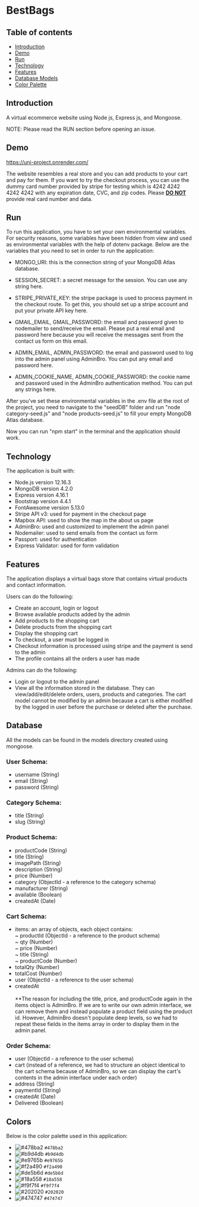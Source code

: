 # BestBags

## Table of contents

- [Introduction](#introduction)
- [Demo](#demo)
- [Run](#run)
- [Technology](#technology)
- [Features](#features)
- [Database Models](#database)
- [Color Palette](#colors)


## Introduction

A virtual ecommerce website using Node js, Express js, and Mongoose.

NOTE: Please read the RUN section before opening an issue.

## Demo

https://uni-project.onrender.com/

The website resembles a real store and you can add products to your cart and pay for them. If you want to try the checkout process, you can use the dummy card number provided by stripe for testing which is 4242 4242 4242 4242 with any expiration date, CVC, and zip codes. Please <u><b>DO NOT</b></u> provide real card number and data.


## Run

To run this application, you have to set your own environmental variables. For security reasons, some variables have been hidden from view and used as environmental variables with the help of dotenv package. Below are the variables that you need to set in order to run the application:

- MONGO_URI: this is the connection string of your MongoDB Atlas database.

- SESSION_SECRET: a secret message for the session. You can use any string here.

- STRIPE_PRIVATE_KEY: the stripe package is used to process payment in the checkout route. To get this, you should set up a stripe account and put your private API key here.

- GMAIL_EMAIL, GMAIL_PASSWORD: the email and password given to nodemailer to send/receive the email. Please put a real email and password here because you will receive the messages sent from the contact us form on this email.

- ADMIN_EMAIL, ADMIN_PASSWORD: the email and password used to log into the admin panel using AdminBro. You can put any email and password here.

- ADMIN_COOKIE_NAME, ADMIN_COOKIE_PASSWORD: the cookie name and password used in the AdminBro authentication method. You can put any strings here.

After you've set these environmental variables in the .env file at the root of the project, you need to navigate to the "seedDB" folder and run "node category-seed.js" and "node products-seed.js" to fill your empty MongoDB Atlas database.

Now you can run "npm start" in the terminal and the application should work.

## Technology

The application is built with:

- Node.js version 12.16.3
- MongoDB version 4.2.0
- Express version 4.16.1
- Bootstrap version 4.4.1
- FontAwesome version 5.13.0
- Stripe API v3: used for payment in the checkout page
- Mapbox API: used to show the map in the about us page
- AdminBro: used and customized to implement the admin panel
- Nodemailer: used to send emails from the contact us form
- Passport: used for authentication
- Express Validator: used for form validation

## Features

The application displays a virtual bags store that contains virtual products and contact information.

Users can do the following:

- Create an account, login or logout
- Browse available products added by the admin
- Add products to the shopping cart
- Delete products from the shopping cart
- Display the shopping cart
- To checkout, a user must be logged in
- Checkout information is processed using stripe and the payment is send to the admin
- The profile contains all the orders a user has made

Admins can do the following:

- Login or logout to the admin panel
- View all the information stored in the database. They can view/add/edit/delete orders, users, products and categories. The cart model cannot be modified by an admin because a cart is either modified by the logged in user before the purchase or deleted after the purchase.

## Database

All the models can be found in the models directory created using mongoose.

### User Schema:

- username (String)
- email (String)
- password (String)

### Category Schema:

- title (String)
- slug (String)

### Product Schema:

- productCode (String)
- title (String)
- imagePath (String)
- description (String)
- price (Number)
- category (ObjectId - a reference to the category schema)
- manufacturer (String)
- available (Boolean)
- createdAt (Date)

### Cart Schema:

- items: an array of objects, each object contains: <br>
  ~ productId (ObjectId - a reference to the product schema) <br>
  ~ qty (Number) <br>
  ~ price (Number) <br>
  ~ title (String) <br>
  ~ productCode (Number) <br>
- totalQty (Number)
- totalCost (Number)
- user (ObjectId - a reference to the user schema)
- createdAt
  <br><br>
  \*\*The reason for including the title, price, and productCode again in the items object is AdminBro. If we are to write our own admin interface, we can remove them and instead populate a product field using the product id. However, AdminBro doesn't populate deep levels, so we had to repeat these fields in the items array in order to display them in the admin panel.

### Order Schema:

- user (ObjectId - a reference to the user schema)
- cart (instead of a reference, we had to structure an object identical to the cart schema because of AdminBro, so we can display the cart's contents in the admin interface under each order)
- address (String)
- paymentId (String)
- createdAt (Date)
- Delivered (Boolean)

## Colors

Below is the color palette used in this application:

- ![#478ba2](https://via.placeholder.com/15/478ba2/000000?text=+) `#478ba2`
- ![#b9d4db](https://via.placeholder.com/15/b9d4db/000000?text=+) `#b9d4db`
- ![#e9765b](https://via.placeholder.com/15/e9765b/000000?text=+) `#e9765b`
- ![#f2a490](https://via.placeholder.com/15/f2a490/000000?text=+) `#f2a490`
- ![#de5b6d](https://via.placeholder.com/15/de5b6d/000000?text=+) `#de5b6d`
- ![#18a558](https://via.placeholder.com/15/18a558/000000?text=+) `#18a558`
- ![#f9f7f4](https://via.placeholder.com/15/f9f7f4/000000?text=+) `#f9f7f4`
- ![#202020](https://via.placeholder.com/15/202020/000000?text=+) `#202020`
- ![#474747](https://via.placeholder.com/15/474747/000000?text=+) `#474747`



